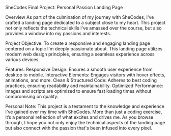 SheCodes Final Project: Personal Passion Landing Page

Overview
As part of the culmination of my journey with SheCodes, I've crafted a landing page dedicated to a subject close to my heart. This project not only reflects the technical skills I've amassed over the course, but also provides a window into my passions and interests.

Project Objective:
To create a responsive and engaging landing page centered on a topic I'm deeply passionate about. This landing page utilizes modern web design principles, ensuring a seamless experience across various devices.

Features:
Responsive Design: Ensures a smooth user experience from desktop to mobile.
Interactive Elements: Engages visitors with hover effects, animations, and more.
Clean & Structured Code: Adheres to best coding practices, ensuring readability and maintainability.
Optimized Performance: Images and scripts are optimized to ensure fast loading times without compromising on quality.

Personal Note:
This project is a testament to the knowledge and experience I've gained over my time with SheCodes. More than just a coding exercise, it’s a personal reflection of what excites and drives me. As you browse through, I hope you not only enjoy the technical aspects of the landing page but also connect with the passion that's been infused into every pixel.
